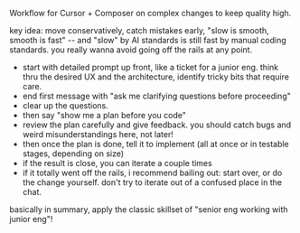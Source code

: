 Workflow for Cursor + Composer on complex changes to keep quality high.

key idea: move conservatively, catch mistakes early,  "slow is smooth, smooth is fast" -- and "slow" by AI standards is still fast by manual coding standards. you really wanna avoid going off the rails at any point.

- start with detailed prompt up front, like a ticket for a junior eng. think thru the desired UX and the architecture, identify tricky bits that require care.
- end first message with "ask me clarifying questions before proceeding"
- clear up the questions.
- then say "show me a plan before you code"
- review the plan carefully and give feedback. you should catch bugs and weird misunderstandings here, not later!
- then once the plan is done, tell it to implement (all at once or in testable stages, depending on size)
- if the result is close, you can iterate a couple times
- if it totally went off the rails, i recommend bailing out: start over, or do the change yourself. don't try to iterate out of a confused place in the chat.

basically in summary, apply the classic skillset of "senior eng working with junior eng"!